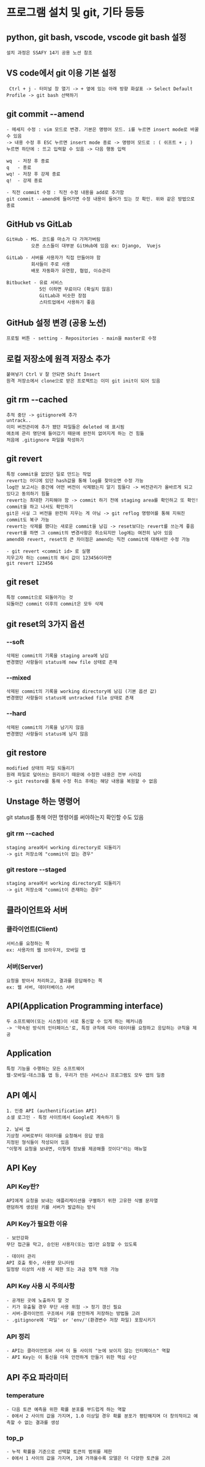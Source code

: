 # 프로그램 설치 및 git, 기타 등등
## python, git bash, vscode, vscode git bash 설정
	설치 과정은 SSAFY 14기 공용 노션 참조

## VS code에서 git 이용 기본 설정
 
	 Ctrl + j - 터미널 창 열기 -> + 옆에 있는 아래 방향 화살표 -> Select Default Profile -> git bash 선택하기


## git commit --amend
	- 메세지 수정 : vim 모드로 변경. 기본은 명령어 모드. i를 누르면 insert mode로 바꿀 수 있음
	-> 내용 수정 후 ESC 누르면 insert mode 종료 -> 명령어 모드로 : ( 쉬프트 + ; ) 누르면 하단에 : 뜨고 입력할 수 있음 -> 다음 행동 입력

	wq  - 저장 후 종료
	q   - 종료
	wq! - 저장 후 강제 종료
	q!  - 강제 종료

	- 직전 commit 수정 : 직전 수정 내용을 add로 추가함
	git commit --amend에 들어가면 수정 내용이 들어가 있는 것 확인. 위와 같은 방법으로 종료

## GitHub vs GitLab  
	GitHub - MS. 코드를 마소가 다 가져가버림
             오픈 소스들이 대부분 GitHub에 있음 ex: Django,  Vuejs

	GitLab - 서버를 사용자가 직접 만들어야 함
	         회사들이 주로 사용
	         배포 자동화가 유연함, 협업, 이슈관리

	Bitbucket - 유료 서비스
				5인 이하면 무료이다 (확실치 않음)
				GitLab과 비슷한 장점
				스타트업에서 사용하기 좋음

## GitHub 설정 변경 (공용 노션) 
	프로필 버튼 - setting - Repositories - main을 master로 수정

## 로컬 저장소에 원격 저장소 추가 
	붙여넣기 Ctrl V 잘 안되면 Shift Insert
	원격 저장소에서 clone으로 받은 프로젝트는 이미 git init이 되어 있음

## git rm --cached
	추적 중단 -> gitignore에 추가
	untrack..
	이미 버전관리에 추가 됐던 파일들은 deleted 에 표시됨
	애초에 관리 명단에 들어갔기 때문에 완전히 없어지게 하는 건 힘듦
    처음에 .gitignore 파일을 작성하기

## git revert 
	특정 commit을 없었던 일로 만드는 작업
	revert는 어디에 있던 hash값을 통해 log를 찾아오면 수정 가능
	log만 보고서는 중간에 어떤 버전이 삭제됐는지 알기 힘들다 -> 버전관리가 올바르게 되고 있다고 동의하기 힘듦
	revert는 최대한 기피해야 함 -> commit 하기 전에 staging area를 확인하고 또 확인!
	commit을 하고 나서도 확인하기
	git은 사실 그 버전을 완전히 지우는 게 아님 -> git reflog 명령어를 통해 지워진 commit도 복구 가능
	revert는 삭제를 했다는 새로운 commit을 남김 -> reset보다는 revert를 쓰는게 좋음
	revert를 하면 그 commit의 변경사항은 취소되지만 log에는 여전히 남아 있음
	amend와 revert, reset의 큰 차이점은 amend는 직전 commit에 대해서만 수정 가능

	- git revert <commit id> 로 실행
	지우고자 하는 commit의 해시 값이 123456이라면
	git revert 123456

## git reset
	특정 commit으로 되돌아가는 것
	되돌아간 commit 이후의 commit은 모두 삭제

## git reset의 3가지 옵션
### --soft
	삭제된 commit의 기록을 staging area에 남김
	변경했던 사항들이 status에 new file 상태로 존재
### --mixed
	삭제된 commit의 기록을 working directory에 남김 (기본 옵션 값)
	변경했던 사항들이 status에 untracked file 상태로 존재

### --hard
	삭제된 commit의 기록을 남기지 않음
	변경했던 사항들이 status에 남지 않음

## git restore
	modified 상태의 파일 되돌리기
	원래 파일로 덮어쓰는 원리이기 때문에 수정한 내용은 전부 사라짐
	-> git restore를 통해 수정 취소 후에는 해당 내용을 복원할 수 없음

## Unstage 하는 명령어
git status를 통해 어떤 명령어를 써야하는지 확인할 수도 있음

### git rm --cached
	staging area에서 working directory로 되돌리기
	-> git 저장소에 "commit이 없는 경우"

### git restore --staged
	staging area에서 working directory로 되돌리기
	-> git 저장소에 "commit이 존재하는 경우"

## 클라이언트와 서버

### 클라이언트(Client)
	서비스를 요청하는 쪽
	ex: 사용자의 웹 브라우저, 모바일 앱
### 서버(Server)
	요청을 받아서 처리하고, 결과를 응답해주는 쪽
	ex: 웹 서버, 데이터베이스 서버

## API(Application Programming interface)
	두 소프트웨어(또는 시스템)이 서로 통신할 수 있게 하는 메커니즘
	-> '약속된 방식의 인터페이스'로, 특정 규칙에 따라 데이터를 요청하고 응답하는 규칙을 제공

## Application
	특정 기능을 수행하는 모든 소프트웨어
	웹·모바일·데스크톱 앱 등, 우리가 만든 서비스나 프로그램도 모두 앱의 일종

## API 예시
	1. 인증 API (authentification API)
	소셜 로그인 - 특정 사이트에서 Google로 계속하기 등

	2. 날씨 앱
	기상청 서버로부터 데이터를 요청해서 응답 받음
	지정된 형식들이 작성되어 있음
	"이렇게 요청을 보내면, 이렇게 정보를 제공해줄 것이다"라는 매뉴얼

## API Key
### API Key란?
	API에게 요청을 보내는 애플리케이션을 구별하기 위한 고유한 식별 문자열
	랜덤하게 생성된 키를 서버가 발급하는 방식

### API Key가 필요한 이유
	- 보안강화
	무단 접근을 막고, 승인된 사용자(또는 앱)만 요청할 수 있도록

	- 데이터 관리
	API 호출 횟수, 사용량 모니터링
	일정량 이상의 사용 시 제한 또는 과금 정책 적용 가능

### API Key 사용 시 주의사항
	- 공개된 곳에 노출하지 말 것
	- 키가 유출될 경우 무단 사용 위험 -> 정기 갱신 필요
	- 서버-클라이언트 구조에서 키를 안전하게 저장하는 방법들 고려
	- .gitignore에 '파일' or 'env/'(환경변수 저장 파일) 포함시키기

### API 정리
	- API는 클라이언트와 서버 이 둘 사이의 "눈에 보이지 않는 인터페이스" 역할
	- API Key는 이 통신을 더욱 안전하게 만들기 위한 핵심 수단

## API 주요 파라미터
### temperature
	- 다음 토큰 예측을 위한 확률 분포를 부드럽게 하는 역할
	- 0에서 2 사이의 값을 가지며, 1.0 이상일 경우 확률 분포가 평탄해지며 더 창의적이고 예측할 수 없는 결과를 생성

### top_p
	- 누적 확률을 기준으로 선택할 토큰의 범위를 제한
	- 0에서 1 사이의 값을 가지며, 1에 가까울수록 모델은 더 다양한 토큰을 고려
